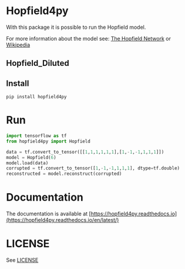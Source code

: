 # Hopfield4py

With this package it is possible to run the Hopfield model.

For more information about the model see: [The Hopfield Network](https://towardsdatascience.com/the-hopfield-network-67267d0569d2) or [Wikipedia](https://en.wikipedia.org/wiki/Hopfield_network)

## Hopfield_Diluted

## Install 
```
pip install hopfield4py
```

# Run

```python
import tensorflow as tf
from hopfield4py import Hopfield

data = tf.convert_to_tensor([[1,1,1,1,1,1],[1,-1,-1,1,1,1]])
model = Hopfield(6)
model.load(data)
corrupted = tf.convert_to_tensor([1,-1,-1,1,1,1], dtype=tf.double)
reconstructed = model.reconstruct(corrupted)
```

# Documentation

The documentation is available at [https://hopfield4py.readthedocs.io](https://hopfield4py.readthedocs.io/en/latest/)

# LICENSE

See [LICENSE](LICENSE)